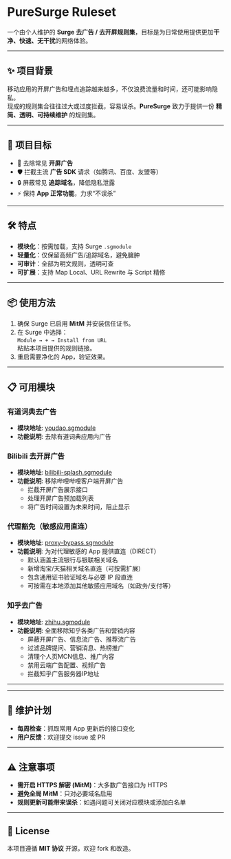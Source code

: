 # PureSurge Ruleset

一个由个人维护的 **Surge 去广告 / 去开屏规则集**，目标是为日常使用提供更加**干净、快速、无干扰**的网络体验。  

---

## ✨ 项目背景
移动应用的开屏广告和埋点追踪越来越多，不仅浪费流量和时间，还可能影响隐私。  
现成的规则集合往往过大或过度拦截，容易误杀。**PureSurge** 致力于提供一份 **精简、透明、可持续维护** 的规则集。  

---

## 🎯 项目目标
- 🚫 去除常见 **开屏广告**  
- 🛡 拦截主流 **广告 SDK** 请求（如腾讯、百度、友盟等）  
- 🔒 屏蔽常见 **追踪域名**，降低隐私泄露  
- ⚡ 保持 **App 正常功能**，力求“不误杀”  

---

## 🛠 特点
- **模块化**：按需加载，支持 Surge `.sgmodule`  
- **轻量化**：仅保留高频广告/追踪域名，避免臃肿  
- **可审计**：全部为明文规则，透明可查  
- **可扩展**：支持 Map Local、URL Rewrite 与 Script 精修  

---

## 📦 使用方法
1. 确保 Surge 已启用 **MitM** 并安装信任证书。  
2. 在 Surge 中选择：  
   `Module → + → Install from URL`  
   粘贴本项目提供的规则链接。  
3. 重启需要净化的 App，验证效果。  

---

## 📋 可用模块

### 有道词典去广告
- **模块地址**: [youdao.sgmodule](https://raw.githubusercontent.com/jkqq147/SurgeClean/main/modules/youdao.sgmodule)
- **功能说明**: 去除有道词典应用内广告

### Bilibili 去开屏广告
- **模块地址**: [bilibili-splash.sgmodule](https://raw.githubusercontent.com/jkqq147/SurgeClean/main/modules/bilibili-splash.sgmodule)
- **功能说明**: 移除哔哩哔哩客户端开屏广告
  - 拦截开屏广告展示接口
  - 处理开屏广告预加载列表
  - 将广告时间设置为未来时间，阻止显示

### 代理豁免（敏感应用直连）
- **模块地址**: [proxy-bypass.sgmodule](https://raw.githubusercontent.com/jkqq147/SurgeClean/main/modules/proxy-bypass.sgmodule)
- **功能说明**: 为对代理敏感的 App 提供直连（DIRECT）
  - 默认涵盖主流银行与银联相关域名
  - 新增淘宝/天猫相关域名直连（可按需扩展）
  - 包含通用证书验证域名与必要 IP 段直连
  - 可按需在本地添加其他敏感应用域名（如政务/支付等）

### 知乎去广告
- **模块地址**: [zhihu.sgmodule](https://raw.githubusercontent.com/jkqq147/SurgeClean/main/modules/zhihu.sgmodule)
- **功能说明**: 全面移除知乎各类广告和营销内容
  - 屏蔽开屏广告、信息流广告、推荐流广告
  - 过滤品牌提问、营销消息、热榜推广
  - 清理个人页MCN信息、推广内容
  - 禁用云端广告配置、视频广告
  - 拦截知乎广告服务器IP地址

---

---

## 🔄 维护计划
- **每周检查**：抓取常用 App 更新后的接口变化  
- **用户反馈**：欢迎提交 issue 或 PR  

---

## ⚠️ 注意事项
- **需开启 HTTPS 解密 (MitM)**：大多数广告接口为 HTTPS  
- **避免全局 MitM**：只对必要域名启用  
- **规则更新可能带来误杀**：如遇问题可关闭对应模块或添加白名单  

---

## 📖 License
本项目遵循 **MIT 协议** 开源，欢迎 fork 和改造。  
